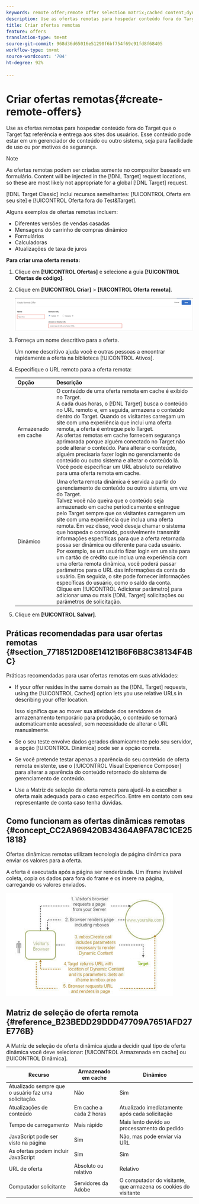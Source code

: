 ```yaml
---
keywords: remote offer;remote offer selection matrix;cached content;dynamic content
description: Use as ofertas remotas para hospedar conteúdo fora do Target que o Target faz referência e entrega aos sites dos usuários. Esse conteúdo pode estar em um gerenciador de conteúdo ou outro sistema, seja para facilidade de uso ou por motivos de segurança.
title: Criar ofertas remotas
feature: offers
translation-type: tm+mt
source-git-commit: 968d36d65016e51290f6bf754f69c91fd8f68405
workflow-type: tm+mt
source-wordcount: '704'
ht-degree: 92%

---
```



# Criar ofertas remotas{#create-remote-offers}

Use as ofertas remotas para hospedar conteúdo fora do Target que o Target faz referência e entrega aos sites dos usuários. Esse conteúdo pode estar em um gerenciador de conteúdo ou outro sistema, seja para facilidade de uso ou por motivos de segurança.

>[!NOTE]
>
>As ofertas remotas podem ser criadas somente no compositor baseado em formulário. Content will be injected in the [!DNL Target] request locations, so these are most likely not appropriate for a global [!DNL Target] request.
>
>[!DNL Target Classic] inclui recursos semelhantes: [!UICONTROL Oferta em seu site] e [!UICONTROL Oferta fora do Test&amp;Target].

Alguns exemplos de ofertas remotas incluem:

* Diferentes versões de vendas casadas
* Mensagens do carrinho de compras dinâmico
* Formulários
* Calculadoras
* Atualizações de taxa de juros

**Para criar uma oferta remota:**

1. Clique em **[!UICONTROL Ofertas]** e selecione a guia **[!UICONTROL Ofertas de código]**.
1. Clique em **[!UICONTROL Criar]** > **[!UICONTROL Oferta remota]**.

   ![](assets/remote_offer_ui.png)

1. Forneça um nome descritivo para a oferta.

   Um nome descritivo ajuda você e outras pessoas a encontrar rapidamente a oferta na biblioteca [!UICONTROL Ativos].

1. Especifique o URL remoto para a oferta remota:

   | Opção | Descrição |
   |--- |--- |
   | Armazenado em cache | O conteúdo de uma oferta remota em cache é exibido no Target.<br>A cada duas horas, o [!DNL Target] busca o conteúdo no URL remoto e, em seguida, armazena o conteúdo dentro do Target. Quando os visitantes carregam um site com uma experiência que inclui uma oferta remota, a oferta é entregue pelo Target.<br>As ofertas remotas em cache fornecem segurança aprimorada porque alguém conectado no Target não pode alterar o conteúdo. Para alterar o conteúdo, alguém precisaria fazer login no gerenciamento de conteúdo ou outro sistema e alterar o conteúdo lá.<br>Você pode especificar um URL absoluto ou relativo para uma oferta remota em cache. |
   | Dinâmico | Uma oferta remota dinâmica é servida a partir do gerenciamento de conteúdo ou outro sistema, em vez do Target.<br>Talvez você não queira que o conteúdo seja armazenado em cache periodicamente e entregue pelo Target sempre que os visitantes carregarem um site com uma experiência que inclua uma oferta remota. Em vez disso, você deseja chamar o sistema que hospeda o conteúdo, possivelmente transmitir informações específicas para que a oferta retornada possa ser dinâmica ou diferente para cada usuário.<br>Por exemplo, se um usuário fizer login em um site para um cartão de crédito que inclua uma experiência com uma oferta remota dinâmica, você poderá passar parâmetros para o URL das informações da conta do usuário. Em seguida, o site pode fornecer informações específicas do usuário, como o saldo da conta.<br>Clique em [!UICONTROL Adicionar parâmetro] para adicionar uma ou mais [!DNL Target] solicitações ou parâmetros de solicitação. |

1. Clique em **[!UICONTROL Salvar]**.

## Práticas recomendadas para usar ofertas remotas {#section_7718512D08E14121B6F6B8C38134F4BC}

Práticas recomendadas para usar ofertas remotas em suas atividades:

* If your offer resides in the same domain as the [!DNL Target] requests, using the [!UICONTROL Cached] option lets you use relative URLs in describing your offer location.

   Isso significa que ao mover sua atividade dos servidores de armazenamento temporário para produção, o conteúdo se tornará automaticamente acessível, sem necessidade de alterar o URL manualmente.

* Se o seu teste envolve dados gerados dinamicamente pelo seu servidor, a opção [!UICONTROL Dinâmica] pode ser a opção correta.
* Se você pretende testar apenas a aparência do seu conteúdo de oferta remota existente, use o [!UICONTROL Visual Experience Composer] para alterar a aparência do conteúdo retornado do sistema de gerenciamento de conteúdo.
* Use a Matriz de seleção de oferta remota para ajudá-lo a escolher a oferta mais adequada para o caso específico. Entre em contato com seu representante de conta caso tenha dúvidas.

## Como funcionam as ofertas dinâmicas remotas {#concept_CC2A969420B34364A9FA78C1CE251818}

Ofertas dinâmicas remotas utilizam tecnologia de página dinâmica para enviar os valores para a oferta.

A oferta é executada após a página ser renderizada. Um iframe invisível coleta, copia os dados para fora do frame e os insere na página, carregando os valores enviados.

![](assets/remote_offer_howitworks_2.jpeg)

## Matriz de seleção de oferta remota {#reference_B23BEDD29DDD47709A7651AFD27E776B}

A Matriz de seleção de oferta dinâmica ajuda a decidir qual tipo de oferta dinâmica você deve selecionar: [!UICONTROL Armazenada em cache] ou [!UICONTROL Dinâmica].

| Recurso | Armazenado em cache | Dinâmico |
|--- |--- |--- |
| Atualizado sempre que o usuário faz uma solicitação. | Não | Sim |
| Atualizações de conteúdo | Em cache a cada 2 horas | Atualizado imediatamente após cada solicitação |
| Tempo de carregamento | Mais rápido | Mais lento devido ao processamento do pedido |
| JavaScript pode ser visto na página | Sim | Não, mas pode enviar via URL |
| As ofertas podem incluir JavaScript | Sim | Sim |
| URL de oferta | Absoluto   ou relativo | Relativo |
| Computador solicitante | Servidores da Adobe | O computador do visitante, que armazena os cookies do visitante |